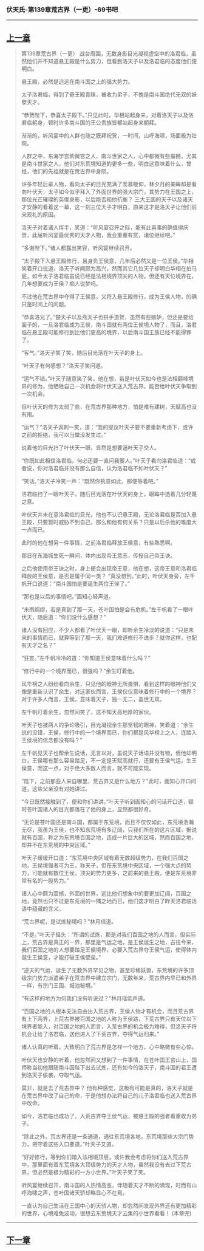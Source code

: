 ### 伏天氏-第139章荒古界（一更）-69书吧

--------
[上一章](./014b4f649d09394b0c78bdae2bfef516.md)
--------


>
>
>
>第139章荒古界（一更）
>战台周围，无数身影目光凝视虚空中的洛君临，虽然他们并不知道悬王殿是什么势力，但看到洛天子以及洛君临的态度他们便明白。
>
>悬王殿，必然是远远在南斗国之上的强大势力。
>
>太子洛君临，得到了悬王殿青睐，被收为弟子，不愧是南斗国绝代无双的妖孽天才。
>
>“恭贺陛下，恭喜太子殿下。”只见此时，华相站起身来，对着洛天子以及洛君临躬身，顿时许多南斗国的王公贵族皆都站起身来朝拜。
>
>渐渐的，听风宴中的人群也随之膜拜祝贺，一时间，山呼海啸，场面极为壮观。
>
>人群之中，东海学宫紫微宫之人、南斗世家之人，心中都微有些震撼，尤其是南斗世家之人，他们对东荒境知道的更多一些，明白这意味着什么，曾经，他们的先祖就是在荒古界中身陨。
>
>许多年轻后辈人物，看向太子的目光充满了羡慕敬仰，林夕月的美眸却是看向叶伏天，太子如今似乎拜入了外面世界的强大宗门，其势力在王国之上，那位光芒璀璨的英俊身影，以后能否和他抗衡？
>三大王国的天子以及诸天才安静的看着这一幕，这一刻三位天子才明白，原来这才是洛天子让他们前来观礼的原因。
>
>洛天子对着诸人挥手，笑道：“听风宴召开之际，能有此喜事的确值得庆贺，此届听风宴最优秀的天才人物，我会重重有赏，诸位继续吧。”
>
>“多谢陛下。”诸人都露出笑容，听风宴继续召开。
>
>“太子殿下入悬王殿修行，且身负王侯意，几年后必然又是一位王侯。”华相笑着开口说道，洛天子听闻颇为高兴，然而其它几位天子却明白华相在拍马屁，如今太子洛君临虽说已经是法相境界顶尖的人物，但还有天位境界在，几年想要成为王侯？痴人说梦吗。
>
>不过他在荒古界中夺得了王侯意，又将入悬王殿修行，成为王侯人物，的确只是时间上的问题。
>
>“恭喜洛兄了。”楚天子以及燕天子也拱手道贺，虽然有些嫉妒，但还是要给面子的，一旦洛君临成为王侯，南斗国就有两位王侯境人物了，而且，洛君临在悬王殿可能修行到比他们更高的境界，以后南斗国王族已经不能得罪了。
>
>“客气。”洛天子笑了笑，随后目光落在叶天子的身上。
>
>“叶天子有何感想？”洛天子笑问道。
>
>“运气不错。”叶天子随意笑了笑，他在想，若是叶伏天如今也是法相巅峰境界的修为，他牺牲自己一次机会将叶伏天送入荒古界，能否给叶伏天争取到一次机会。
>
>但叶伏天的修为太弱了些，在荒古界那种地方，怕是难有建树，天赋高也没有用。
>
>“运气？”洛天子讽刺一笑，道：“我的提议叶天子要不要重新考虑下，或许之前的拒绝，我可以当做没发生过。”
>
>说着他的目光扫了叶伏天一眼，显然是想要逼叶天子交人。
>
>“你既如此相信洛君临，何必还要一直问我要人。”叶天子看向洛君临道：“或者说，你对洛君临并没有那么自信，认为洛君临不如叶伏天？”
>
>“笑话。”洛天子冷笑一声：“既然你执意如此，那便等着吧。”
>
>洛君临扫了一眼叶天子，随后目光落在叶伏天的身上，眼眸中透着几分轻蔑之意。
>
>叶伏天并未在意洛君临的目光，他也不认识悬王殿，无论洛君临是否加入悬王殿，只要暂时威胁不到自己，那么和他有何关系？只是以后杀他的难度大一点而已。
>
>此时的他在想另一件事情，之前洛君临释放王侯意，有些熟悉啊。
>
>那日在东海城生死一瞬间，体内出现帝王意志，传授自己帝王诀。
>
>之后他使用帝王诀之时，身上便会出现帝王意，他在想，这帝王意和洛君临释放的王侯意，是否是属于同一类？
>“真没想到。”此时，叶伏天身旁，左千帆开口说道：“南斗国怕是要诞生两位王侯了。”
>
>“那也是以后的事情吧。”画知心轻声道。
>
>“未雨绸缪，若是真到了那一天，苍叶国怕是会有危机。”左千帆看了一眼叶伏天，随后道：“你们没什么感想？”
>
>诸人没有回应，不少人都看了叶伏天一眼，却听余生冷淡的说道：“只是未来的事情而已，就算等到了那一天，我们难道修行不进步？就你这样，也配有天才之名？”
>
>“狂妄。”左千帆冷冷的道：“你知道王侯意味着什么吗？”
>
>“修行中的一个境界而已，很强吗？”余生盯着他。
>
>风华榜之人纷纷看向余生，只见他的眼神无所畏惧，看到这样的眼神他们又像是重新认识了余生，对这家伙而言，王侯仅仅意味着修行中的一个境界？
>对于许多人而言，王侯，意味着天子，独一无二，盖世无双。
>
>左千帆盯着余生，忽然间笑了，这不知天高地厚的家伙。
>
>叶天子也被两人的争论吸引，目光凝视余生那坚韧的眼神，笑着道：“余生说的没错，王侯，修行中的一个境界而已，你们都是风华榜上之人，连踏入王侯境的信念都没有吗？”
>
>左千帆见天子也帮余生说话，无言以对，虽说天子话语并没有错，但他却明白，王侯哪有那么容易踏足，不一定是天赋高就行，还要有王侯气运，生王侯意，而这一点，对于绝大多数人而言，就不可能实现。
>
>“陛下，之前那些人来自哪里，荒古界又是什么地方？”此时，画知心开口问道，这些父亲没有对她讲过。
>
>“今日既然接触到了，便和你们讲讲。”叶天子听到画知心的问话开口道，顿时苍叶国诸人的目光都落在了他的身上，显然都很好奇。
>
>“无论是苍叶国还是南斗国，都属于东荒境，而且不仅仅如此，东荒境浩瀚无尽，我虽为王侯，也不知东荒境有多辽阔，只我们所在的这片区域，据说就有百国，称之为东荒境百国之地，连成一片巨大的区域，然而百国之地，却并不在东荒境的中央区域。”
>
>叶天子缓缓开口道：“东荒境中央区域有着无数超级势力，在我们百国之地，王侯境强者可为王，称天子，但在东荒境中央区域，一个强大点的势力，可能就有数位王侯，顶尖的势力更多，之前来的悬王殿，便是东荒境非常有名的一股势力。”
>
>诸人心中颇为震撼，外面的世界，远比他们想象中的要更加辽阔，百国之地，竟然也只不过是东荒境的一隅之地而已，他们这才明白了昨天洛君临话语中蕴藏的含义。
>
>“荒古界呢，是试炼秘境吗？”林月瑶道。
>
>“不是。”叶天子摇头：“所谓的试炼，那是对我们百国之地的人而言，但实际上，荒古界是真正的一界，那里是气运之地，是王侯诞生之地，古往今来，我们百国之地的人想要踏足王侯境界，必要入荒古界夺王侯气运，使得体内诞生王侯意，才能打破王侯壁垒。”
>
>“逆天的气运，诞生了无数外界罕见之物，甚至珍稀妖兽，东荒境的许多顶级宗门势力派遣弟子在荒古界中建立宗门，无数年来，荒古界内早已和外界一样，有宗门王国、城池秘境。”
>
>“有这样的地方为何我们没有听说过？”林月瑶低声道。
>
>“百国之地的人根本无法自由出入荒古界，王侯人物才有机会，而且荒古界有上下两界，上荒古界被百国之地的人称为王侯路，下荒古界只有天位以下境界者能入，对百国之地的人而言，入荒古界的机会极为难得，但洛天子将机会让给了洛君临，送他进入了下荒古界，夺得气运归来。”
>
>诸人认真的听着，大致明白了荒古界是怎样一个地方，心中略微有些心惊。
>
>叶伏天也安静的听着，他忽然间又想到了一件事情，在苍叶国王宫山上，国师称当初他跟随南斗国陛下出去试炼，还有如今的洛天子，南斗国的君王遭到洛天子偷袭，夺取气运。
>
>莫非，就是去了荒古界中？
>他有种感觉，这极有可能是真的，洛天子就是在荒古界中改了自己的命，于是他想办法将自己的儿子洛君临也送入荒古界中改命。
>
>如今，洛君临也成功了，入荒古界夺王侯气运，被悬王殿的强者看重收为弟子。
>
>“除此之外，荒古界还是一条通道，通往东荒境各地，东荒境那些大宗门势力，把守着这些入口要道。”叶天子又道。
>
>“好好修行，等到你们踏入法相境顶层，或许我会考虑将你们送入荒古界中，那里面有着东荒境各大顶级势力的天才人物，虽然我没有去过下荒古界，但必然是极为精彩的一方小世界。”叶天子笑了笑。
>
>听风宴继续召开，南斗国的人热情高涨，伴随着天才不断的涌现，时而有山呼海啸之声，苍叶国诸天骄却略显心不在焉。
>
>一直认为自己生活在王国中心的天骄人物，却忽然间发现外界还有更加精彩的世界，心境难免波动，很想去东荒境天才云集的小世界看看！
>(本章完)
>
>

--------
[下一章](./73610aff352cb2cc519ce410bdc4dce3.md)
--------
